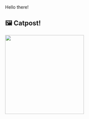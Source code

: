 Hello there!



## 🖼️ Catpost!

<sub>
    <img src="https://cdn2.thecatapi.com/images/DN04oTiqY.jpg" height="256">
</sub>

